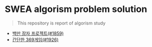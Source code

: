 # SWEA algorism problem solution

> This repository is report of algorism study

- [백만 장자 프로젝트(#1859)](https://github.com/JOOHYEON123/SWEA-solution/blob/master/richman_project.py)
- [간단한 369게임(#1926)](https://github.com/JOOHYEON123/SWEA-solution/blob/master/simple_369game.py)


